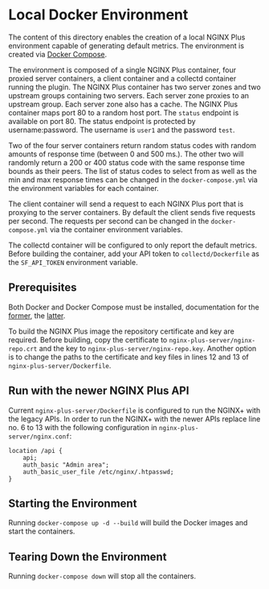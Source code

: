 # Local Docker Environment

The content of this directory enables the creation of a local NGINX Plus environment capable of generating default
metrics. The environment is created via [Docker Compose](https://docs.docker.com/compose/).

The environment is composed of a single NGINX Plus container, four proxied server containers, a client container
and a collectd container running the plugin.
The NGINX Plus container has two server zones and two upstream groups containing two servers. Each server zone proxies
to an upstream group. Each server zone also has a cache. The NGINX Plus container maps port 80 to a random host port.
The `status` endpoint is available on port 80. The status endpoint is protected by username:password. The username is
`user1` and the password `test`.

Two of the four server containers return random status codes with random amounts of response time
(between 0 and 500 ms.). The other two will randomly return a 200 or 400 status code with the same response time bounds
as their peers. The list of status codes to select from as well as the min and max response times can be changed in the
`docker-compose.yml` via the environment variables for each container.

The client container will send a request to each NGINX Plus port that is proxying to the server containers. By default
the client sends five requests per second. The requests per second can be changed in the `docker-compose.yml` via
the container environment variables.

The collectd container will be configured to only report the default metrics. Before building the container, add
your API token to `collectd/Dockerfile` as the `SF_API_TOKEN` environment variable.

## Prerequisites

Both Docker and Docker Compose must be installed, documentation for the
[former](https://docs.docker.com/engine/installation/), the [latter](https://docs.docker.com/compose/install/).

To build the NGINX Plus image the repository certificate and key are required. Before building,
copy the certificate to `nginx-plus-server/nginx-repo.crt` and the key to `nginx-plus-server/nginx-repo.key`.
Another option is to change the paths to the certificate and key files in lines 12 and 13 of
`nginx-plus-server/Dockerfile`.

## Run with the newer NGINX Plus API

Current `nginx-plus-server/Dockerfile` is configured to run the NGINX+ with the legacy APIs. In order to run
the NGINX+ with the newer APIs replace line no. 6 to 13 with the following configuration in `nginx-plus-server/nginx.conf`:

```nginx
location /api {
    api;
    auth_basic "Admin area";
    auth_basic_user_file /etc/nginx/.htpasswd;
}
```

## Starting the Environment

Running `docker-compose up -d --build` will build the Docker images and start the containers.

## Tearing Down the Environment

Running `docker-compose down` will stop all the containers.
